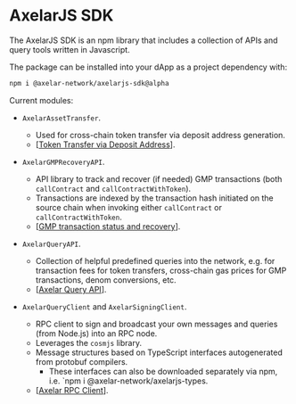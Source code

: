 # AxelarJS SDK

The AxelarJS SDK is an npm library that includes a collection of APIs and query tools written in Javascript. 

The package can be installed into your dApp as a project dependency with:
```bash
npm i @axelar-network/axelarjs-sdk@alpha
```


Current modules:

- `AxelarAssetTransfer`.
    - Used for cross-chain token transfer via deposit address generation.
    - [[Token Transfer via Deposit Address](token-transfer-dep-addr)].

- `AxelarGMPRecoveryAPI`.
    - API library to track and recover (if needed) GMP transactions (both `callContract` and `callContractWithToken`).
    - Transactions are indexed by the transaction hash initiated on the source chain when invoking either `callContract` or `callContractWithToken`.
    - [[GMP transaction status and recovery](tx-status-query-recovery)].

- `AxelarQueryAPI`.
    - Collection of helpful predefined queries into the network, e.g. for transaction fees for token transfers, cross-chain gas prices for GMP transactions, denom conversions, etc.
    - [[Axelar Query API](axelar-query-api)].

- `AxelarQueryClient` and `AxelarSigningClient`.
    - RPC client to sign and broadcast your own messages and queries (from Node.js) into an RPC node.
    - Leverages the `cosmjs` library.
    - Message structures based on TypeScript interfaces autogenerated from protobuf compilers.
        - These interfaces can also be downloaded separately via npm, i.e. 
        `npm i @axelar-network/axelarjs-types.
    - [[Axelar RPC Client](axelar-rpc-client)].
